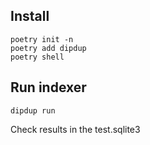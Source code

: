 ## Install

```shell
poetry init -n
poetry add dipdup
poetry shell
```

## Run indexer
```shell
dipdup run
```

Check results in the test.sqlite3